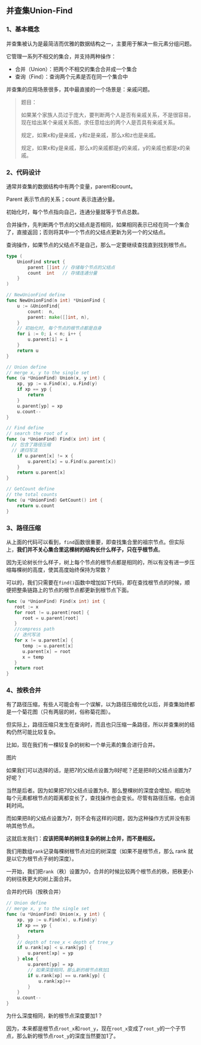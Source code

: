 ## 并查集Union-Find

### 1、基本概念

并查集被认为是最简洁而优雅的数据结构之一，主要用于解决一些元素分组问题。

它管理一系列不相交的集合，并支持两种操作：

- 合并（Union）：把两个不相交的集合合并成一个集合
- 查询（Find）：查询两个元素是否在同一个集合中



并查集的应用场景很多，其中最直接的一个场景是：亲戚问题。

> 题目：
>
> 如果某个家族人员过于庞大，要判断两个人是否有亲戚关系，不是很容易，现在给出某个亲戚关系图，求任意给出的两个人是否具有亲戚关系。
>
> 规定，如果x和y是亲戚，y和z是亲戚，那么x和z也是亲戚。
>
> 规定，如果x和y是亲戚，那么x的亲戚都是y的亲戚，y的亲戚也都是x的亲戚。



### 2、代码设计

通常并查集的数据结构中有两个变量，parent和count。

Parent 表示节点的关系；count 表示连通分量。

初始化时，每个节点指向自己，连通分量就等于节点总数。

合并操作，先判断两个节点的父结点是否相同，如果相同表示已经在同一个集合了，直接返回；否则将其中一个节点的父结点更新为另一个的父结点。

查询操作，如果节点的父结点不是自己，那么一定要继续查找直到找到根节点。

```go
type (
	UnionFind struct {
		parent []int // 存储每个节点的父结点
		count  int   // 存储连通分量
	}
)

// NewUnionFind define
func NewUnionFind(n int) *UnionFind {
	u := &UnionFind{
		count:  n,
		parent: make([]int, n),
	}
	// 初始化时, 每个节点的根节点都是自身
	for i := 0; i < n; i++ {
		u.parent[i] = i
	}
	return u
}

// Union define
// merge x, y to the single set
func (u *UnionFind) Union(x, y int) {
	xp, yp := u.Find(x), u.Find(y)
	if xp == yp {
		return
	}
	u.parent[yp] = xp
	u.count--
}

// Find define
// search the root of x
func (u *UnionFind) Find(x int) int {
  // 包含了路径压缩
  // 递归写法
	if u.parent[x] != x {
		u.parent[x] = u.Find(u.parent[x])
	}
	return u.parent[x]
}

// GetCount define
// the total counts
func (u *UnionFind) GetCount() int {
	return u.count
}
```

### 3、路径压缩

从上面的代码可以看到，`find`函数很重要，即查找集合里的祖宗节点。但实际上，**我们并不关心集合里这棵树的结构长什么样子，只在乎根节点**。

因为无论树长什么样子，树上每个节点的根节点都是相同的，所以有没有进一步压缩每棵树的高度，使其高度始终保持为常数？

可以的，我们只需要在`find()`函数中增加如下代码，即在查找根节点的时候，顺便把整条链路上的节点的根节点都更新到根节点下面。

```go
func (u *UnionFind) Find(x int) int {
   root := x
   for root != u.parent[root] {
      root = u.parent[root]
   }
   //compress path
   // 迭代写法
   for x != u.parent[x] {
      temp := u.parent[x]
      u.parent[x] = root
      x = temp
   }
   return root
}
```



### 4、按秩合并

有了路径压缩，有些人可能会有一个误解，以为路径压缩优化以后，并查集始终都是一个菊花图（只有两层的树，俗称菊花图）。

但实际上，路径压缩只发生在查询时，而且也只压缩一条路径，所以并查集树的结构仍然可能比较复杂。

比如，现在我们有一棵较复杂的树和一个单元素的集合进行合并。

图片

如果我们可以选择的话，是把7的父结点设置为8好呢？还是把8的父结点设置为7好呢？

当然是后者。因为如果把7的父结点设置为8，那么整棵树的深度会增加，相应地每个元素都根节点的距离都变长了，查找操作也会变长。尽管有路径压缩，也会消耗时间。

而如果把8的父结点设置为7，则不会有这样的问题，因为这种操作方式并没有影响其他节点。

这就启发我们：**应该把简单的树往复杂的树上合并，而不是相反。**



我们用数组`rank`记录每棵树根节点对应的树深度（如果不是根节点，那么 rank 就是以它为根节点子树的深度）。

一开始，我们把`rank`（秩）设置为0，合并的时候比较两个根节点的秩，把秩更小的树往秩更大的树上面合并。



合并的代码（按秩合并）

```go
// Union define
// merge x, y to the single set
func (u *UnionFind) Union(x, y int) {
	xp, yp := u.Find(x), u.Find(y)
	if xp == yp {
		return
	}
	// depth of tree_x < depth of tree_y
	if u.rank[xp] < u.rank[yp] {
		u.parent[xp] = yp
	} else {
		u.parent[yp] = xp
		// 如果深度相同，那么新的根节点秩加1
		if u.rank[xp] == u.rank[yp] {
			u.rank[xp]++
		}
	}
	u.count--
}
```

为什么深度相同，新的根节点深度要加1？

因为，本来都是根节点`root_x`和`root_y`，现在`root_x`变成了`root_y`的一个子节点，那么新的根节点`root_y`的深度当然要加1了。

